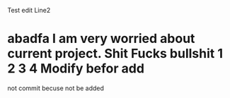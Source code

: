 Test edit
Line2

abadfa
I am very worried about current project. 
Shit
Fucks
bullshit 
1
2
3
4
Modify befor add
=========
not commit becuse not be added


